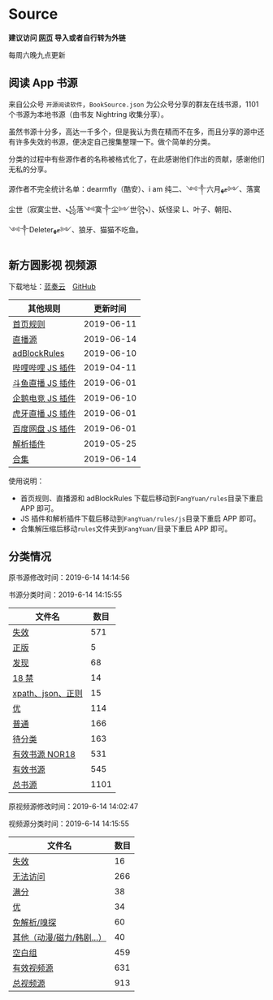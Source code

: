 # Source

**建议访问 [网页](https://moonbegonia.github.io/Source/) 导入或者自行转为外链**

每周六晚九点更新

## 阅读 App 书源

来自公众号 `开源阅读软件`，`BookSource.json` 为公众号分享的群友在线书源，1101 个书源为本地书源（由书友 Nightring 收集分享）。

虽然书源十分多，高达一千多个，但是我认为贵在精而不在多，而且分享的源中还有许多失效的书源，便决定自己搜集整理一下。做个简单的分类。

分类的过程中有些源作者的名称被格式化了，在此感谢他们作出的贡献，感谢他们无私的分享。

源作者不完全统计名单：dearmfly（酷安）、i am 纯二、༺༒六月ޓﻬ༻、落寞尘世（寂寞尘世、꧁落༺寞༒尘༻世꧂）、妖怪梁 L、叶子、朝阳、༺༒Deleterޓﻬ༻、狼牙、猫猫不吃鱼。

## 新方圆影视 视频源

下载地址：[蓝奏云](https://www.lanzous.com/b201988)&emsp;[GitHub](fangyuan/新方圆浏览器_V5.19.0607.00.zip)

| 其他规则                                                | 更新时间   |
| ------------------------------------------------------- | ---------- |
| [首页规则](/fangyuan/rules/home.json)                   | 2019-06-11 |
| [直播源](fangyuan/rules/tvLive.json)                    | 2019-06-14 |
| [adBlockRules](fangyuan/rules/adBlockRule.txt)          | 2019-06-10 |
| [哔哩哔哩 JS 插件](fangyuan/rules/js/m.bilibili.com.js) | 2019-04-11 |
| [斗鱼直播 JS 插件](fangyuan/rules/js/m.douyu.com.js)    | 2019-06-01 |
| [企鹅电竞 JS 插件](fangyuan/rules/js/m.egame.qq.com.js) | 2019-06-10 |
| [虎牙直播 JS 插件](fangyuan/rules/js/m.huya.com.js)     | 2019-06-01 |
| [百度网盘 JS 插件](fangyuan/rules/js/pan.baidu.com.js)  | 2019-06-01 |
| [解析插件](fangyuan/rules/js/global.js)                 | 2019-05-25 |
| [合集](fangyuan/rules.zip)                              | 2019-06-14 |

使用说明：

- 首页规则、直播源和 adBlockRules 下载后移动到`FangYuan/rules`目录下重启 APP 即可。
- JS 插件和解析插件下载后移动到`FangYuan/rules/js`目录下重启 APP 即可。
- 合集解压缩后移动`rules`文件夹到`FangYuan/`目录下重启 APP 即可。

## 分类情况

原书源修改时间：2019-6-14 14:14:56

书源分类时间：2019-6-14 14:15:55

| 文件名                                         | 数目 |
| ---------------------------------------------- | ---- |
| [失效](/yuedu/invalid.json)                    | 571  |
| [正版](/yuedu/genuine.json)                    | 5    |
| [发现](/yuedu/discover.json)                   | 68   |
| [18 禁](/yuedu/R18.json)                       | 14   |
| [xpath、json、正则](/yuedu/special.json)       | 15   |
| [优](/yuedu/highQuality.json)                  | 114  |
| [普通](/yuedu/general.json)                    | 166  |
| [待分类](/yuedu/others.json)                   | 163  |
| [有效书源 NOR18](/yuedu/fullNOR18.json)        | 531  |
| [有效书源](/yuedu/full.json)                   | 545  |
| [总书源](/yuedu/fullSourceIncludeInvalid.json) | 1101 |

原视频源修改时间：2019-6-14 14:02:47

视频源分类时间：2019-6-14 14:15:55

| 文件名                                             | 数目 |
| -------------------------------------------------- | ---- |
| [失效](/fangyuan/invalid.json)                     | 16   |
| [无法访问](/fangyuan/inaccessible.json)            | 266  |
| [满分](/fangyuan/fullScore.json)                   | 38   |
| [优](/fangyuan/highQuality.json)                   | 34   |
| [免解析/嗅探](/fangyuan/notDetect.json)            | 60   |
| [其他（动漫/磁力/韩剧...）](/fangyuan/others.json) | 40   |
| [空白组](/fangyuan/emptyGroup.json)                | 459  |
| [有效视频源](/fangyuan/full.json)                  | 631  |
| [总视频源](/fangyuan/videoSource/videoRule.json)   | 913  |
